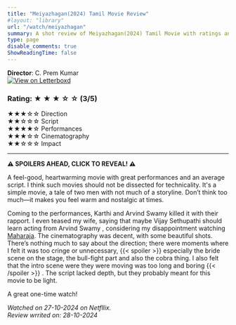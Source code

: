 ```yaml
---
title: "Meiyazhagan(2024) Tamil Movie Review"
#layout: "library"
url: "/watch/meiyazhagan"
summary: A shot review of Meiyazhagan(2024) Tamil Movie with ratings and a quick take.
type: page
disable_comments: true
ShowReadingTime: false
---
```


**Director**: C. Prem Kumar  
[![View on Letterboxd](/images/letterboxd.png)](https://letterboxd.com/film/meiyazhagan/)



### Rating: ★ ★ ★ ☆ ☆ (3/5)

★★★☆☆ Direction  
★★☆☆☆ Script  
★★★★☆ Performances  
★★★☆☆ Cinematography  
★★☆☆☆ Impact  

---

**⚠️ SPOILERS AHEAD, CLICK TO REVEAL! ⚠️**

A feel-good, heartwarming movie with great performances and an average script. I think such movies should not be dissected for technicality. It's a simple movie, a tale of two men with not much of a storyline. Don’t think too much—it makes you feel warm and nostalgic at times.

Coming to the performances, Karthi and Arvind Swamy killed it with their rapport. I even teased my wife, saying that maybe Vijay Sethupathi should learn acting from Arvind Swamy
, considering my disappointment watching [Maharaja](/watch/maharaja). The cinematography was decent, with some beautiful shots. There’s nothing much to say about the direction; there were moments where I felt it was too cringe or unnecessary, {{< spoiler >}} especially the bride scene on the stage, the bull-fight part and also the cobra thing. I also felt that the intro scene were they were moving was too long and boring  {{< /spoiler >}} . The script lacked depth, but they probably meant for this movie to be light.

A great one-time watch!


*Watched on 27-10-2024 on Netfllix.*  
*Review wrrited on: 28-10-2024*

